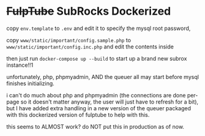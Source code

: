 # ~~FulpTube~~ SubRocks Dockerized

copy `env.template` to `.env` and edit it to specify the mysql root password,

copy `www/static/important/config.sample.php` to `www/static/important/config.inc.php` and edit the contents inside

then just run `docker-compose up --build` to start up a brand new subrox instance!!1

unfortunately, php, phpmyadmin, AND the queuer all may start before mysql finishes initializing.

i can't do much about php and phpmyadmin (the connections are done per-page so it doesn't matter anyway, the user will just have to refresh for a bit), but I have added extra handling in a new version of the queuer packaged with this dockerized version of fulptube to help with this.

this seems to ALMOST work? do NOT put this in production as of now.

